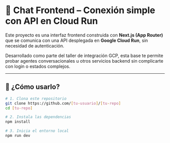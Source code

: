 # 💬 Chat Frontend – Conexión simple con API en Cloud Run

Este proyecto es una interfaz frontend construida con **Next.js (App Router)** que se comunica con una API desplegada en **Google Cloud Run**, sin necesidad de autenticación.

Desarrollado como parte del taller de integración GCP, esta base te permite probar agentes conversacionales u otros servicios backend sin complicarte con login o estados complejos.

---

## 🚀 ¿Cómo usarlo?

```bash
# 1. Clona este repositorio
git clone https://github.com/[tu-usuario]/[tu-repo]
cd [tu-repo]

# 2. Instala las dependencias
npm install

# 3. Inicia el entorno local
npm run dev
```
